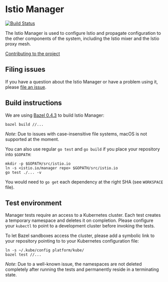 # Istio Manager #
[![Build Status](https://travis-ci.org/istio/manager.svg?branch=master)](https://travis-ci.org/istio/manager)

The Istio Manager is used to configure Istio and propagate configuration to the
other components of the system, including the Istio mixer and the Istio proxy mesh.

[Contributing to the project](./CONTRIBUTING.md)

## Filing issues ##

If you have a question about the Istio Manager or have a problem using it, please
[file an issue](https://github.com/istio/manager/issues/new).

## Build instructions ##

We are using [Bazel 0.4.3](https://bazel.io) to build Istio Manager:

    bazel build //...

_Note_: Due to issues with case-insensitive file systems, macOS is not
supported at the moment.

You can also use regular `go test` and `go build` if you place your repository
into `$GOPATH`:

    mkdir -p $GOPATH/src/istio.io
    ln -s <istio.io/manager repo> $GOPATH/src/istio.io
    go test ./... -v

You would need to `go get` each dependency at the right SHA (see `WORKSPACE` file).

## Test environment ##

Manager tests require an access to a Kubernetes cluster. Each test creates a
temporary namespace and deletes it on completion.  Please configure your
`kubectl` to point to a development cluster before invoking the tests.

To let Bazel sandboxes access the cluster, please add a symbolic link to your
repository pointing to to your Kubernetes configuration file:

    ln -s ~/.kube/config platform/kube/
    bazel test //...

_Note_: Due to a well-known issue, the namespaces are not deleted completely
after running the tests and permanently reside in a terminating state.
